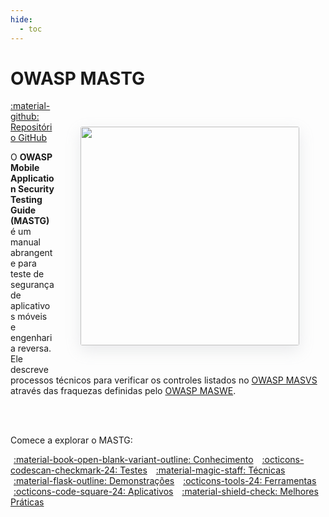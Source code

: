 ```yaml
---
hide:
  - toc
---
```


# OWASP MASTG

<img src="../assets/mastg_cover.png" align="right" style="border-radius: 3px; margin: 3em; box-shadow: rgba(149, 157, 165, 0.2) 0px 8px 24px;" width="350px" />

<a href="https://github.com/OWASP/mastg/">:material-github: Repositório GitHub</a>

O **OWASP Mobile Application Security Testing Guide (MASTG)** é um manual abrangente para teste de segurança de aplicativos móveis e engenharia reversa. Ele descreve processos técnicos para verificar os controles listados no [OWASP MASVS](https://mas.owasp.org/MASVS) através das fraquezas definidas pelo [OWASP MASWE](https://mas.owasp.org/MASWE).

<br>

<br>

Comece a explorar o MASTG:

<!-- markdownlint-disable search-replace -->
<a href="knowledge/" class="md-button md-button--primary" style="margin: 5px; min-width: 12em; text-align: center;">:material-book-open-blank-variant-outline:  Conhecimento</a>
<a href="tests/" class="md-button md-button--primary" style="margin: 5px; min-width: 12em; text-align: center;">:octicons-codescan-checkmark-24:  Testes</a>
<a href="techniques/" class="md-button md-button--primary" style="margin: 5px; min-width: 12em; text-align: center;">:material-magic-staff:  Técnicas</a>
<a href="demos/" class="md-button md-button--primary" style="margin: 5px; min-width: 12em; text-align: center;">:material-flask-outline:  Demonstrações</a>
<a href="tools/" class="md-button md-button--primary" style="margin: 5px; min-width: 12em; text-align: center;">:octicons-tools-24:  Ferramentas</a>
<a href="apps/" class="md-button md-button--primary" style="margin: 5px; min-width: 12em; text-align: center;">:octicons-code-square-24:  Aplicativos</a>
<a href="best-practices/" class="md-button md-button--primary" style="margin: 5px; min-width: 12em; text-align: center;">:material-shield-check:  Melhores Práticas</a>
<!-- markdownlint-disable search-replace -->

<br>